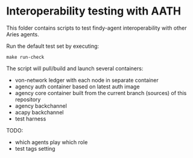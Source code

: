 # Interoperability testing with AATH

This folder contains scripts to test findy-agent interoperability with other Aries agents.

Run the default test set by executing:
```
make run-check
```

The script will pull/build and launch several containers:
- von-network ledger with each node in separate container
- agency auth container based on latest auth image
- agency core container built from the current branch (sources) of this repository
- agency backchannel
- acapy backchannel
- test harness

TODO:
- which agents play which role
- test tags setting
